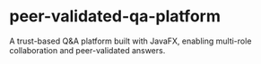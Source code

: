 # peer-validated-qa-platform
A trust-based Q&amp;A platform built with JavaFX, enabling multi-role collaboration and peer-validated answers.
